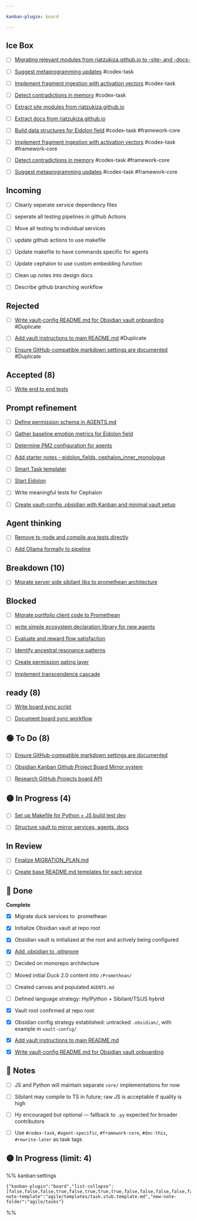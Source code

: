 ```yaml
---

kanban-plugin: board

---
```


## Ice Box

- [ ] [Migrating relevant modules from riatzukiza.github.io to -site- and -docs-](../tasks/Migrating%20relevant%20modules%20from%20riatzukiza.github.io%20to%20-site-%20and%20-docs-.md)
- [ ] [Suggest metaprogramming updates](../tasks/Suggest%20metaprogramming%20updates.md) #codex-task
- [ ] [Implement fragment ingestion with activation vectors](../tasks/Implement%20fragment%20ingestion%20with%20activation%20vectors.md) #codex-task
- [ ] [Detect contradictions in memory](../tasks/Detect%20contradictions%20in%20memory.md) #codex-task
- [ ] [Extract site modules from riatzukiza.github.io](../tasks/Extract%20site%20modules%20from%20riatzukiza.github.io.md)
- [ ] [Extract docs from riatzukiza.github.io](../tasks/Extract%20docs%20from%20riatzukiza.github.io.md)
- [ ] [Build data structures for Eidolon field](../tasks/Build%20data%20structures%20for%20Eidolon%20field.md) #codex-task #framework-core
- [ ] [Implement fragment ingestion with activation vectors](../tasks/Implement%20fragment%20ingestion%20with%20activation%20vectors.md) #codex-task #framework-core
- [ ] [Detect contradictions in memory](../tasks/Detect%20contradictions%20in%20memory.md) #codex-task #framework-core
- [ ] [Suggest metaprogramming updates](../tasks/Suggest%20metaprogramming%20updates.md) #codex-task #framework-core


## Incoming

- [ ] Clearly seperate service dependency  files
- [ ] seperate all  testing pipelines  in github Actions
- [ ] Move all testing to individual  services
- [ ] update github actions to use makefile
- [ ] Update makefile to have commands specific for agents
- [ ] Update cephalon to use custom embedding function
- [ ] Clean up notes into design  docs
- [ ] Describe github branching workflow


## Rejected

- [ ] [Write vault-config README.md for Obsidian vault onboarding](../tasks/Write%20vault-config%20README.md%20for%20Obsidian%20vault%20onboarding.md) #Duplicate
- [ ] [Add vault instructions to main README.md](../tasks/Add%20vault%20instructions%20to%20main%20README.md.md) #Duplicate
- [ ] [Ensure GitHub-compatible markdown settings are documented](../tasks/Ensure%20GitHub-compatible%20markdown%20settings%20are%20documented.md) #Duplicate


## Accepted (8)

- [ ] [Write end to end tests](Write%20end%20to%20end%20tests.md)


## Prompt refinement

- [ ] [Define permission schema in AGENTS.md](../tasks/Define%20permission%20schema%20in%20AGENTS.md)
- [ ] [Gather baseline emotion metrics for Eidolon field](../tasks/Gather%20baseline%20emotion%20metrics%20for%20Eidolon%20field.md)
- [ ] [Determine PM2 configuration for agents](../tasks/Determine%20PM2%20configuration%20for%20agents.md)
- [ ] [Add starter notes - eidolon\_fields, cephalon\_inner\_monologue](../tasks/Add%20starter%20notes%20-%20eidolon_fields,%20cephalon_inner_monologue.md)
- [ ] [Smart Task templater](../tasks/Smart%20Task%20templater.md)
- [ ] [Start Eidolon](../tasks/Start%20Eidolon.md)
- [ ] Write meaningful tests for Cephalon
- [ ] [Create vault-config .obsidian with Kanban and minimal vault setup](../tasks/Create%20vault-config%20.obsidian%20with%20Kanban%20and%20minimal%20vault%20setup.md)


## Agent thinking

- [ ] [Remove ts-node and compile ava tests directly](Remove%20ts-node%20and%20compile%20ava%20tests%20directly.md)
- [ ] [Add Ollama formally to pipeline](../tasks/Add%20Ollama%20formally%20to%20pipeline.md)


## Breakdown (10)

- [ ] [Migrate server side sibilant libs to promethean architecture](../tasks/Migrate%20server%20side%20sibilant%20libs%20to%20promethean%20architecture.md)


## Blocked

- [ ] [Migrate portfolio client code to Promethean](../tasks/Migrate%20portfolio%20client%20code%20to%20Promethean.md)
- [ ] [write simple ecosystem declaration library for new agents](../tasks/write%20simple%20ecosystem%20declaration%20library%20for%20new%20agents.md)
- [ ] [Evaluate and reward flow satisfaction](../tasks/Evaluate%20and%20reward%20flow%20satisfaction.md)
- [ ] [Identify ancestral resonance patterns](../tasks/Identify%20ancestral%20resonance%20patterns.md)
- [ ] [Create permission gating layer](../tasks/Create%20permission%20gating%20layer.md)
- [ ] [Implement transcendence cascade](../tasks/Implement%20transcendence%20cascade.md)


## ready (8)

- [ ] [Write board sync script](../tasks/Write%20board%20sync%20script.md)
- [ ] [Document board sync workflow](../tasks/Document%20board%20sync%20workflow.md)


## 🟢 To Do (8)

- [ ] [Ensure GitHub-compatible markdown settings are documented](../tasks/Ensure%20GitHub-compatible%20markdown%20settings%20are%20documented.md)
- [ ] [Obsidian Kanban Github Project Board Mirror system](../tasks/Obsidian%20Kanban%20Github%20Project%20Board%20Mirror%20system.md)
- [ ] [Research GitHub Projects board API](../tasks/Research%20GitHub%20Projects%20board%20API.md)


## 🟡 In Progress (4)

- [ ] [Set up Makefile for Python + JS build test dev](../tasks/Set%20up%20`Makefile`%20for%20Python%20+%20JS%20build%20test%20dev.md)
- [ ] [Structure vault to mirror services, agents, docs](../tasks/Structure%20vault%20to%20mirror%20`%20services%20`,%20`%20agents%20`,%20`%20docs%20`.md)


## In Review

- [ ] [Finalize MIGRATION\_PLAN.md](../tasks/Finalize%20`MIGRATION_PLAN.md`.md)
- [ ] [Create base README.md templates for each service](../tasks/Create%20base%20`README.md`%20templates%20for%20each%20service.md)


## 🔵 Done

**Complete**
- [x] Migrate duck services to  promethean
- [x] Initialize Obsidian vault at repo root
- [x] Obsidian vault is initialized at the root and actively being configured
- [x] [Add .obsidian to .gitignore](../tasks/Add%20.obsidian%20to%20.gitignore.md)
- [ ] Decided on monorepo architecture
- [ ] Moved initial Duck 2.0 content into `/Promethean/`
- [ ] Created canvas and populated `AGENTS.md`
- [ ] Defined language strategy: Hy/Python + Sibilant/TS/JS hybrid
- [x] Vault root confirmed at repo root
- [x] Obsidian config strategy established: untracked `.obsidian/`, with example in `vault-config/`
- [x] [Add vault instructions to main README.md](../tasks/Add%20vault%20instructions%20to%20main%20README.md.md)
- [x] [Write vault-config README.md for Obsidian vault onboarding](../tasks/Write%20vault-config%20README.md%20for%20Obsidian%20vault%20onboarding.md)


## 🧠 Notes

- [ ] JS and Python will maintain separate `core/` implementations for now
- [ ] Sibilant may compile to TS in future; raw JS is acceptable if quality is high
- [ ] Hy encouraged but optional — fallback to `.py` expected for broader contributors
- [ ] Use `#codex-task`, `#agent-specific`, `#framework-core`, `#doc-this`, `#rewrite-later` as task tags


## 🟡 In Progress (limit: 4)





%% kanban:settings
```
{"kanban-plugin":"board","list-collapse":[false,false,false,true,false,true,true,true,false,false,false,false,false,true,true],"new-note-template":"agile/templates/task.stub.template.md","new-note-folder":"agile/tasks"}
```
%%